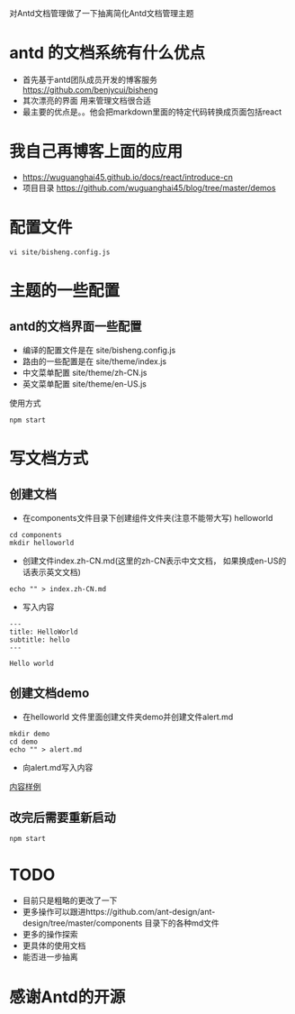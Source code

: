 对Antd文档管理做了一下抽离简化Antd文档管理主题

# antd 的文档系统有什么优点
- 首先基于antd团队成员开发的博客服务 https://github.com/benjycui/bisheng
- 其次漂亮的界面 用来管理文档很合适
- 最主要的优点是。。他会把markdown里面的特定代码转换成页面包括react

# 我自己再博客上面的应用

- https://wuguanghai45.github.io/docs/react/introduce-cn
- 项目目录 https://github.com/wuguanghai45/blog/tree/master/demos

# 配置文件
```
vi site/bisheng.config.js
```

# 主题的一些配置

## antd的文档界面一些配置
- 编译的配置文件是在 site/bisheng.config.js
- 路由的一些配置是在 site/theme/index.js
- 中文菜单配置 site/theme/zh-CN.js
- 英文菜单配置 site/theme/en-US.js

使用方式
```
npm start
```


# 写文档方式

## 创建文档
- 在components文件目录下创建组件文件夹(注意不能带大写) helloworld

```
cd components
mkdir helloworld
```

- 创建文件index.zh-CN.md(这里的zh-CN表示中文文档， 如果换成en-US的话表示英文文档)

```
echo "" > index.zh-CN.md
```

- 写入内容
```
---
title: HelloWorld
subtitle: hello
---

Hello world
```
## 创建文档demo

- 在helloworld 文件里面创建文件夹demo并创建文件alert.md

```
mkdir demo
cd demo
echo "" > alert.md
```

- 向alert.md写入内容

[内容样例](https://raw.githubusercontent.com/wuguanghai45/antdBishengTheme/master/alertHelloWorld.md)


## 改完后需要重新启动

```
npm start
```

# TODO
- 目前只是粗略的更改了一下
- 更多操作可以跟进https://github.com/ant-design/ant-design/tree/master/components 目录下的各种md文件
- 更多的操作探索
- 更具体的使用文档
- 能否进一步抽离


# 感谢Antd的开源
